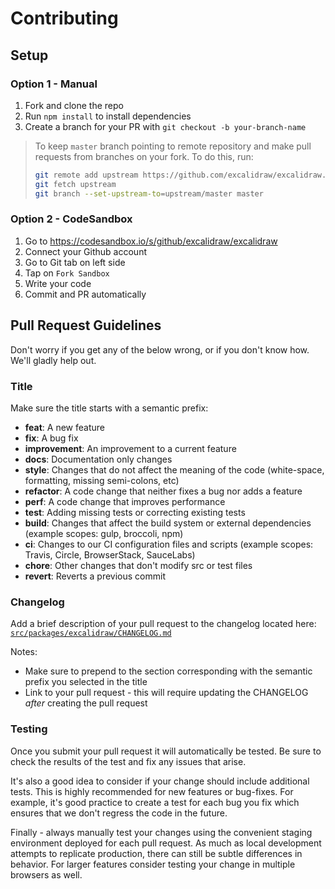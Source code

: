 # Contributing

## Setup

### Option 1 - Manual

1. Fork and clone the repo
1. Run `npm install` to install dependencies
1. Create a branch for your PR with `git checkout -b your-branch-name`

> To keep `master` branch pointing to remote repository and make
> pull requests from branches on your fork. To do this, run:
>
> ```sh
> git remote add upstream https://github.com/excalidraw/excalidraw.git
> git fetch upstream
> git branch --set-upstream-to=upstream/master master
> ```

### Option 2 - CodeSandbox

1. Go to https://codesandbox.io/s/github/excalidraw/excalidraw
1. Connect your Github account
1. Go to Git tab on left side
1. Tap on `Fork Sandbox`
1. Write your code
1. Commit and PR automatically

## Pull Request Guidelines

Don't worry if you get any of the below wrong, or if you don't know how. We'll gladly help out.

### Title

Make sure the title starts with a semantic prefix:

- **feat**: A new feature
- **fix**: A bug fix
- **improvement**: An improvement to a current feature
- **docs**: Documentation only changes
- **style**: Changes that do not affect the meaning of the code (white-space, formatting, missing semi-colons, etc)
- **refactor**: A code change that neither fixes a bug nor adds a feature
- **perf**: A code change that improves performance
- **test**: Adding missing tests or correcting existing tests
- **build**: Changes that affect the build system or external dependencies (example scopes: gulp, broccoli, npm)
- **ci**: Changes to our CI configuration files and scripts (example scopes: Travis, Circle, BrowserStack, SauceLabs)
- **chore**: Other changes that don't modify src or test files
- **revert**: Reverts a previous commit

### Changelog

Add a brief description of your pull request to the changelog located here:
[`src/packages/excalidraw/CHANGELOG.md`](src/packages/excalidraw/CHANGELOG.md)

Notes:

- Make sure to prepend to the section corresponding with the semantic prefix you
  selected in the title
- Link to your pull request - this will require updating the CHANGELOG _after_
  creating the pull request

### Testing

Once you submit your pull request it will automatically be tested. Be sure to
check the results of the test and fix any issues that arise.

It's also a good idea to consider if your change should include additional
tests. This is highly recommended for new features or bug-fixes. For example,
it's good practice to create a test for each bug you fix which ensures that we
don't regress the code in the future.

Finally - always manually test your changes using the convenient staging
environment deployed for each pull request. As much as local development
attempts to replicate production, there can still be subtle differences in
behavior. For larger features consider testing your change in multiple browsers
as well.
